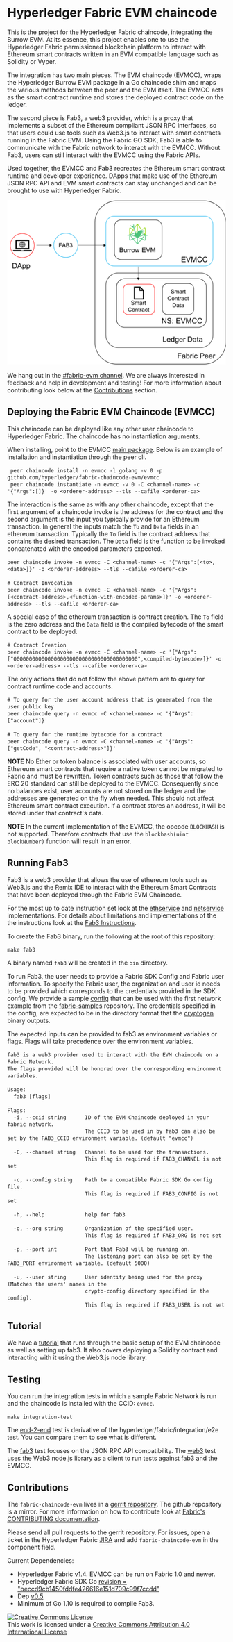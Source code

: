 # Hyperledger Fabric EVM chaincode

This is the project for the Hyperledger Fabric chaincode, integrating the
Burrow EVM. At its essence, this project enables one to use the Hyperledger
Fabric permissioned blockchain platform to interact with Ethereum smart
contracts written in an EVM compatible language such as Solidity or Vyper.

The integration has two main pieces. The EVM chaincode (EVMCC), wraps the
Hyperledger Burrow EVM package in a Go chaincode shim and maps the various
methods between the peer and the EVM itself. The EVMCC acts as the
smart contract runtime and stores the deployed contract code on the ledger.

The second piece is Fab3, a web3 provider, which is a proxy that implements a
subset of the Ethereum compliant JSON RPC interfaces, so that users could use
tools such as Web3.js to interact with smart contracts running in the Fabric
EVM. Using the Fabric GO SDK, Fab3 is able to communicate with the Fabric
network to interact with the EVMCC. Without Fab3, users can still interact with
the EVMCC using the Fabric APIs.

Used together, the EVMCC and Fab3 recreates the Ethereum smart contract runtime
and developer experience. DApps that make use of the Ethereum JSON RPC API and
EVM smart contracts can stay unchanged and can be brought to use with
Hyperledger Fabric.

![EndToEnd](EndToEnd.png)

We hang out in the
[#fabric-evm channel](https://chat.hyperledger.org/channel/fabric-evm). We are
always interested in feedback and help in development and testing! For more
information about contributing look below at the [Contributions](#Contributions)
section.


## Deploying the Fabric EVM Chaincode (EVMCC)

This chaincode can be deployed like any other user chaincode to Hyperledger
Fabric. The chaincode has no instantiation arguments.

When installing, point to the EVMCC [main package](https://github.com/hyperledger/fabric-chaincode-evm/tree/master/evmcc). Below is an example of installation and
instantiation through the peer cli.
```
 peer chaincode install -n evmcc -l golang -v 0 -p github.com/hyperledger/fabric-chaincode-evm/evmcc
 peer chaincode instantiate -n evmcc -v 0 -C <channel-name> -c '{"Args":[]}' -o <orderer-address> --tls --cafile <orderer-ca>
```

The interaction is the same as with any other chaincode, except that
the first argument of a chaincode invoke is the address for the contract and
the second argument is the input you typically provide for an Ethereum
transaction. In general the inputs match the `To` and `Data` fields in an
ethereum transaction. Typically the `To` field is the contract address that
contains the desired transaction. The `Data` field is the function to be invoked
concatenated with the encoded parameters expected.
```
peer chaincode invoke -n evmcc -C <channel-name> -c '{"Args":[<to>,<data>]}' -o <orderer-address> --tls --cafile <orderer-ca>

# Contract Invocation
peer chaincode invoke -n evmcc -C <channel-name> -c '{"Args":[<contract-address>,<function-with-encoded-params>]}' -o <orderer-address> --tls --cafile <orderer-ca>
```
A special case of the ethereum transaction is contract creation. The `To` field
is the zero address and the `Data` field is the compiled bytecode of the smart
contract to be deployed.
```
# Contract Creation
peer chaincode invoke -n evmcc -C <channel-name> -c '{"Args":["0000000000000000000000000000000000000000",<compiled-bytecode>]}' -o <orderer-address> --tls --cafile <orderer-ca>
```

The only actions that do not follow the above pattern are to query for contract
runtime code and accounts.
```
# To query for the user account address that is generated from the user public key
peer chaincode query -n evmcc -C <channel-name> -c '{"Args":["account"]}'

# To query for the runtime bytecode for a contract
peer chaincode query -n evmcc -C <channel-name> -c '{"Args":["getCode", "<contract-address>"]}'
```

**NOTE** No Ether or token balance is associated with user accounts, so Ethereum
smart contracts that require a native token cannot be migrated to Fabric
and must be rewritten. Token contracts such as those that follow the ERC 20 standard
can still be deployed to the EVMCC. Consequently since no balances exist, user
accounts are not stored on the ledger and the addresses are generated on the fly
when needed. This should not affect Ethereum smart contract execution. If a
contract stores an address, it will be stored under that contract's data.

**NOTE** In the current implementation of the EVMCC, the opcode `BLOCKHASH` is
not supported. Therefore contracts that use the `blockhash(uint blockNumber)`
function will result in an error.

## Running Fab3

Fab3 is a web3 provider that allows the use of ethereum tools such as Web3.js
and the Remix IDE to interact with the Ethereum Smart Contracts that have been
deployed through the Fabric EVM Chaincode.

For the most up to date instruction set look at the [ethservice](fab3/ethservice.go)
and [netservice](fab3/netservice.go)
implementations. For details about limitations and implementations of the the
instructions look at the [Fab3 Instructions](Fab3_Instructions.md).

To create the Fab3 binary, run the following at the root of this repository:
```
make fab3
```
A binary named `fab3` will be created in the `bin` directory.

To run Fab3, the user needs to provide a Fabric SDK Config and Fabric user
information. To specify the Fabric user, the organization and
user id needs to be provided which corresponds to the credentials provided in
the SDK config. We provide a sample [config](examples/first-network-sdk-config.yaml)
that can be used with the first network example from the
[fabric-samples](https://github.com/hyperledger/fabric-samples) repository.
The credentials specified in the config, are expected to be in the directory
format that the [cryptogen](https://hyperledger-fabric.readthedocs.io/en/release-1.4/commands/cryptogen.html)
binary outputs.

The expected inputs can be provided to fab3 as environment variables or flags.
Flags will take precedence over the environment variables.

```
fab3 is a web3 provider used to interact with the EVM chaincode on a Fabric Network.
The flags provided will be honored over the corresponding environment variables.

Usage:
  fab3 [flags]

Flags:
  -i, --ccid string      ID of the EVM Chaincode deployed in your fabric network.
                         The CCID to be used in by fab3 can also be set by the FAB3_CCID environment variable. (default "evmcc")

  -C, --channel string   Channel to be used for the transactions.
                         This flag is required if FAB3_CHANNEL is not set

  -c, --config string    Path to a compatible Fabric SDK Go config file.
                         This flag is required if FAB3_CONFIG is not set

  -h, --help             help for fab3

  -o, --org string       Organization of the specified user.
                         This flag is required if FAB3_ORG is not set

  -p, --port int         Port that Fab3 will be running on.
                         The listening port can also be set by the FAB3_PORT environment variable. (default 5000)

  -u, --user string      User identity being used for the proxy (Matches the users' names in the
                         crypto-config directory specified in the config).
                         This flag is required if FAB3_USER is not set
```

## Tutorial

We have a [tutorial](examples/EVM_Smart_Contracts.md) that runs through the
basic setup of the EVM chaincode as well as setting up fab3. It also covers
deploying a Solidity contract and interacting with it using the Web3.js node library.

## Testing

You can run the integration tests in which a sample Fabric Network is run and the
chaincode is installed with the CCID: `evmcc`.
```
make integration-test
```
The [end-2-end](integration/e2e/e2e_test.go)
test is derivative of the hyperledger/fabric/integration/e2e test. You can
compare them to see what is different.

The [fab3](integration/fab3/fab3_test.go)
test focuses on the JSON RPC API compatibility. The [web3](integration/fab3/web3_e2e_test.js)
test uses the Web3 node.js library as a client to run tests against fab3 and the
EVMCC.

## Contributions
The `fabric-chaincode-evm` lives in a [gerrit repository](https://gerrit.hyperledger.org/r/#/admin/projects/fabric-chaincode-evm).
The github repository is a mirror. For more information on how to contribute
look at [Fabric's CONTRIBUTING documentation](http://hyperledger-fabric.readthedocs.io/en/latest/CONTRIBUTING.html).

Please send all pull requests to the gerrit repository. For issues, open a ticket in
the Hyperledger Fabric [JIRA](https://jira.hyperledger.org/projects/FAB/issues)
and add `fabric-chaincode-evm` in the component field.

Current Dependencies:
- Hyperledger Fabric [v1.4](https://github.com/hyperledger/fabric/releases/tag/v1.4.0). EVMCC can be run on Fabric 1.0 and newer.
- Hyperledger Fabric SDK Go [revision = "beccd9cb1450fddfe426616e151d709c99f7ccdd"](https://github.com/hyperledger/fabric-sdk-go/tree/beccd9cb1450fddfe426616e151d709c99f7ccdd)
- Dep [v0.5](https://github.com/golang/dep/releases/tag/v0.5.0)
- Minimum of Go 1.10 is required to compile Fab3.

[![Creative Commons License](https://i.creativecommons.org/l/by/4.0/88x31.png)](http://creativecommons.org/licenses/by/4.0/)<br>
This work is licensed under a [Creative Commons Attribution 4.0 International License](http://creativecommons.org/licenses/by/4.0/)
